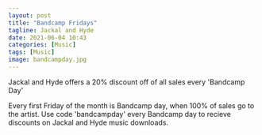 ```yaml
---
layout: post
title: "Bandcamp Fridays"
tagline: Jackal and Hyde
date: 2021-06-04 10:43
categories: [Music]
tags: [Music]
image: bandcampday.jpg
---
```


Jackal and Hyde offers a 20% discount off of all sales every 'Bandcamp Day'

Every first Friday of the month is Bandcamp day, when 100% of sales go to the artist. Use code 'bandcampday' every Bandcamp day to recieve discounts on Jackal and Hyde music downloads.
